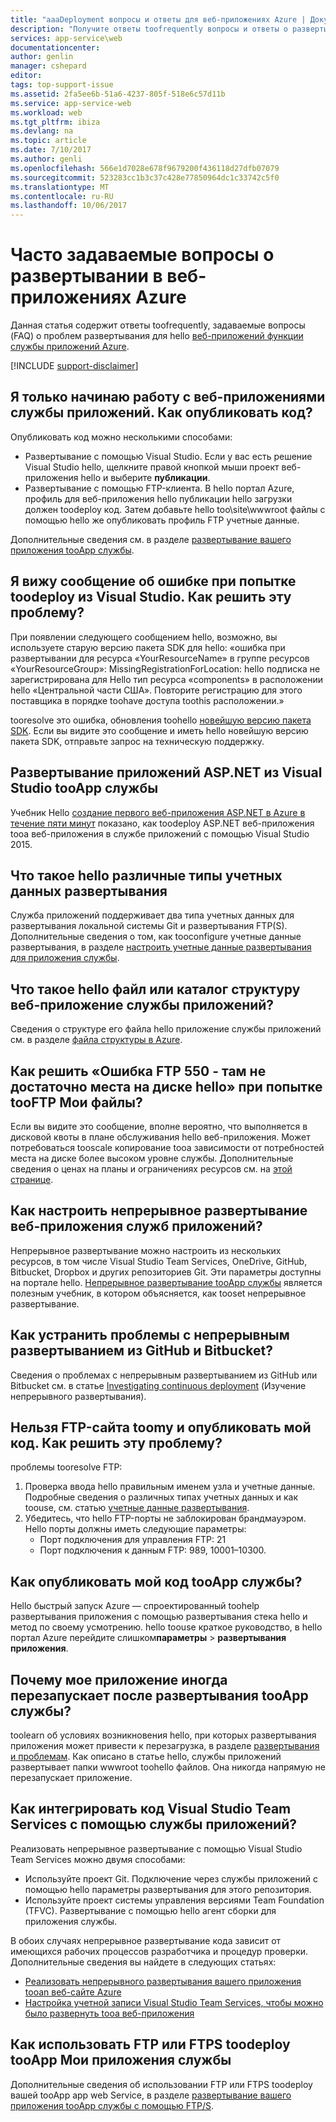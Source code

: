 ```yaml
---
title: "aaaDeployment вопросы и ответы для веб-приложениях Azure | Документы Microsoft"
description: "Получите ответы toofrequently вопросы и ответы о развертывании для веб-приложений функции hello службе приложений Azure."
services: app-service\web
documentationcenter: 
author: genlin
manager: cshepard
editor: 
tags: top-support-issue
ms.assetid: 2fa5ee6b-51a6-4237-805f-518e6c57d11b
ms.service: app-service-web
ms.workload: web
ms.tgt_pltfrm: ibiza
ms.devlang: na
ms.topic: article
ms.date: 7/10/2017
ms.author: genli
ms.openlocfilehash: 566e1d7028e678f9679200f436118d27dfb07079
ms.sourcegitcommit: 523283cc1b3c37c428e77850964dc1c33742c5f0
ms.translationtype: MT
ms.contentlocale: ru-RU
ms.lasthandoff: 10/06/2017
---
```

# <a name="deployment-faqs-for-web-apps-in-azure"></a>Часто задаваемые вопросы о развертывании в веб-приложениях Azure

Данная статья содержит ответы toofrequently, задаваемые вопросы (FAQ) о проблем развертывания для hello [веб-приложений функции службы приложений Azure](https://azure.microsoft.com/services/app-service/web/).

[!INCLUDE [support-disclaimer](../../includes/support-disclaimer.md)]

## <a name="i-am-just-getting-started-with-app-service-web-apps-how-do-i-publish-my-code"></a>Я только начинаю работу с веб-приложениями службы приложений. Как опубликовать код?

Опубликовать код можно несколькими способами:

*   Развертывание с помощью Visual Studio. Если у вас есть решение Visual Studio hello, щелкните правой кнопкой мыши проект веб-приложения hello и выберите **публикации**.
*   Развертывание с помощью FTP-клиента. В hello портал Azure, профиль для веб-приложения hello публикации hello загрузки должен toodeploy код. Затем добавьте hello too\site\wwwroot файлы с помощью hello же опубликовать профиль FTP учетные данные.

Дополнительные сведения см. в разделе [развертывание вашего приложения tooApp службы](web-sites-deploy.md).

## <a name="i-see-an-error-message-when-i-try-toodeploy-from-visual-studio-how-do-i-resolve-this"></a>Я вижу сообщение об ошибке при попытке toodeploy из Visual Studio. Как решить эту проблему?

При появлении следующего сообщением hello, возможно, вы используете старую версию пакета SDK для hello: «ошибка при развертывании для ресурса «YourResourceName» в группе ресурсов «YourResourceGroup»: MissingRegistrationForLocation: hello подписка не зарегистрирована для Hello тип ресурса «components» в расположении hello «Центральной части США». Повторите регистрацию для этого поставщика в порядке toohave доступа toothis расположении.» 

tooresolve это ошибка, обновления toohello [новейшую версию пакета SDK](https://azure.microsoft.com/downloads/). Если вы видите это сообщение и иметь hello новейшую версию пакета SDK, отправьте запрос на техническую поддержку.

## <a name="how-do-i-deploy-an-aspnet-application-from-visual-studio-tooapp-service"></a>Развертывание приложений ASP.NET из Visual Studio tooApp службы
<a id="deployasp"></a>

Учебник Hello [создание первого веб-приложения ASP.NET в Azure в течение пяти минут](https://docs.microsoft.com/azure/app-service-web/web-sites-dotnet-get-started/) показано, как toodeploy ASP.NET веб-приложения tooa веб-приложения в службе приложений с помощью Visual Studio 2015.

## <a name="what-are-hello-different-types-of-deployment-credentials"></a>Что такое hello различные типы учетных данных развертывания

Служба приложений поддерживает два типа учетных данных для развертывания локальной системы Git и развертывания FTP(S). Дополнительные сведения о том, как tooconfigure учетные данные развертывания, в разделе [настроить учетные данные развертывания для приложения службы](app-service-deployment-credentials.md).

## <a name="what-is-hello-file-or-directory-structure-of-my-app-service-web-app"></a>Что такое hello файл или каталог структуру веб-приложение службы приложений?

Сведения о структуре его файла hello приложение службы приложений см. в разделе [файла структуры в Azure](https://github.com/projectkudu/kudu/wiki/File-structure-on-azure).

## <a name="how-do-i-resolve-ftp-error-550---there-is-not-enough-space-on-hello-disk-when-i-try-tooftp-my-files"></a>Как решить «Ошибка FTP 550 - там не достаточно места на диске hello» при попытке tooFTP Мои файлы?

Если вы видите это сообщение, вполне вероятно, что выполняется в дисковой квоты в плане обслуживания hello веб-приложения. Может потребоваться tooscale копирование tooa зависимости от потребностей места на диске более высоком уровне службы. Дополнительные сведения о ценах на планы и ограничениях ресурсов см. на [этой странице](https://azure.microsoft.com/pricing/details/app-service/).

## <a name="how-do-i-set-up-continuous-deployment-for-my-app-service-web-app"></a>Как настроить непрерывное развертывание веб-приложения служб приложений?

Непрерывное развертывание можно настроить из нескольких ресурсов, в том числе Visual Studio Team Services, OneDrive, GitHub, Bitbucket, Dropbox и других репозиториев Git. Эти параметры доступны на портале hello. [Непрерывное развертывание tooApp службы](app-service-continuous-deployment.md) является полезным учебник, в котором объясняется, как tooset непрерывное развертывание.

## <a name="how-do-i-troubleshoot-issues-with-continuous-deployment-from-github-and-bitbucket"></a>Как устранить проблемы с непрерывным развертыванием из GitHub и Bitbucket?

Сведения о проблемах с непрерывным развертыванием из GitHub или Bitbucket см. в статье [Investigating continuous deployment](https://github.com/projectkudu/kudu/wiki/Investigating-continuous-deployment) (Изучение непрерывного развертывания).

## <a name="i-cant-ftp-toomy-site-and-publish-my-code-how-do-i-resolve-this"></a>Нельзя FTP-сайта toomy и опубликовать мой код. Как решить эту проблему?

проблемы tooresolve FTP:

1. Проверка ввода hello правильным именем узла и учетные данные. Подробные сведения о различных типах учетных данных и как toouse, см. статью [учетные данные развертывания](https://github.com/projectkudu/kudu/wiki/Deployment-credentials).
2. Убедитесь, что hello FTP-порты не заблокирован брандмауэром. Hello порты должны иметь следующие параметры:
    * Порт подключения для управления FTP: 21
    * Порт подключения к данным FTP: 989, 10001–10300.

## <a name="how-do-i-publish-my-code-tooapp-service"></a>Как опубликовать мой код tooApp службы?

Hello быстрый запуск Azure — спроектированный toohelp развертывания приложения с помощью развертывания стека hello и метод по своему усмотрению. hello toouse краткое руководство, в hello портал Azure перейдите слишком**параметры** > **развертывания приложения**.

## <a name="why-does-my-app-sometimes-restart-after-deployment-tooapp-service"></a>Почему мое приложение иногда перезапускает после развертывания tooApp службы?

toolearn об условиях возникновения hello, при которых развертывания приложения может привести к перезагрузка, в разделе [развертывания и проблемам](https://github.com/projectkudu/kudu/wiki/Deployment-vs-runtime-issues#deployments-and-web-app-restarts"). Как описано в статье hello, службы приложений развертывает папки wwwroot toohello файлов. Она никогда напрямую не перезапускает приложение.

## <a name="how-do-i-integrate-visual-studio-team-services-code-with-app-service"></a>Как интегрировать код Visual Studio Team Services с помощью службы приложений?

Реализовать непрерывное развертывание с помощью Visual Studio Team Services можно двумя способами:

*   Используйте проект Git. Подключение через службы приложений с помощью hello параметры развертывания для этого репозитория.
*   Используйте проект системы управления версиями Team Foundation (TFVC). Развертывание с помощью hello агент сборки для приложения службы.

В обоих случаях непрерывное развертывание кода зависит от имеющихся рабочих процессов разработчика и процедур проверки. Дополнительные сведения вы найдете в следующих статьях: 

*   [Реализовать непрерывного развертывания вашего приложения tooan веб-сайте Azure](https://www.visualstudio.com/docs/release/examples/azure/azure-web-apps-from-build-and-release-hubs)
*   [Настройка учетной записи Visual Studio Team Services, чтобы можно было развернуть tooa веб-приложения](https://github.com/projectkudu/kudu/wiki/Setting-up-a-VSTS-account-so-it-can-deploy-to-a-Web-App)

## <a name="how-do-i-use-ftp-or-ftps-toodeploy-my-app-tooapp-service"></a>Как использовать FTP или FTPS toodeploy tooApp Мои приложения службы

Дополнительные сведения об использовании FTP или FTPS toodeploy вашей tooApp app web Service, в разделе [развертывание вашего приложения tooApp службы с помощью FTP/S](app-service-deploy-ftp.md).
